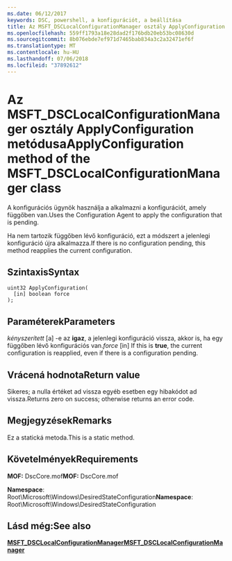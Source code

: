 ```yaml
---
ms.date: 06/12/2017
keywords: DSC, powershell, a konfigurációt, a beállítása
title: Az MSFT_DSCLocalConfigurationManager osztály ApplyConfiguration metódusa
ms.openlocfilehash: 559ff1793a18e28dad2f176bdb20eb53bc08630d
ms.sourcegitcommit: 8b076ebde7ef971d7465bab834a3c2a32471ef6f
ms.translationtype: MT
ms.contentlocale: hu-HU
ms.lasthandoff: 07/06/2018
ms.locfileid: "37892612"
---
```

# <a name="applyconfiguration-method-of-the-msftdsclocalconfigurationmanager-class"></a><span data-ttu-id="203e1-103">Az MSFT_DSCLocalConfigurationManager osztály ApplyConfiguration metódusa</span><span class="sxs-lookup"><span data-stu-id="203e1-103">ApplyConfiguration method of the MSFT_DSCLocalConfigurationManager class</span></span>

<span data-ttu-id="203e1-104">A konfigurációs ügynök használja a alkalmazni a konfigurációt, amely függőben van.</span><span class="sxs-lookup"><span data-stu-id="203e1-104">Uses the Configuration Agent to apply the configuration that is pending.</span></span>

<span data-ttu-id="203e1-105">Ha nem tartozik függőben lévő konfiguráció, ezt a módszert a jelenlegi konfiguráció újra alkalmazza.</span><span class="sxs-lookup"><span data-stu-id="203e1-105">If there is no configuration pending, this method reapplies the current configuration.</span></span>

## <a name="syntax"></a><span data-ttu-id="203e1-106">Szintaxis</span><span class="sxs-lookup"><span data-stu-id="203e1-106">Syntax</span></span>

```mof
uint32 ApplyConfiguration(
  [in] boolean force
);
```

## <a name="parameters"></a><span data-ttu-id="203e1-107">Paraméterek</span><span class="sxs-lookup"><span data-stu-id="203e1-107">Parameters</span></span>

<span data-ttu-id="203e1-108">*kényszerített* \[a\] -e az **igaz**, a jelenlegi konfiguráció vissza, akkor is, ha egy függőben lévő konfigurációs van.</span><span class="sxs-lookup"><span data-stu-id="203e1-108">*force* \[in\] If this is **true**, the current configuration is reapplied, even if there is a configuration pending.</span></span>

## <a name="return-value"></a><span data-ttu-id="203e1-109">Vrácená hodnota</span><span class="sxs-lookup"><span data-stu-id="203e1-109">Return value</span></span>

<span data-ttu-id="203e1-110">Sikeres; a nulla értéket ad vissza egyéb esetben egy hibakódot ad vissza.</span><span class="sxs-lookup"><span data-stu-id="203e1-110">Returns zero on success; otherwise returns an error code.</span></span>

## <a name="remarks"></a><span data-ttu-id="203e1-111">Megjegyzések</span><span class="sxs-lookup"><span data-stu-id="203e1-111">Remarks</span></span>

<span data-ttu-id="203e1-112">Ez a statická metoda.</span><span class="sxs-lookup"><span data-stu-id="203e1-112">This is a static method.</span></span>

## <a name="requirements"></a><span data-ttu-id="203e1-113">Követelmények</span><span class="sxs-lookup"><span data-stu-id="203e1-113">Requirements</span></span>

<span data-ttu-id="203e1-114">**MOF:** DscCore.mof</span><span class="sxs-lookup"><span data-stu-id="203e1-114">**MOF:** DscCore.mof</span></span>

<span data-ttu-id="203e1-115">**Namespace**: Root\Microsoft\Windows\DesiredStateConfiguration</span><span class="sxs-lookup"><span data-stu-id="203e1-115">**Namespace**: Root\Microsoft\Windows\DesiredStateConfiguration</span></span>

## <a name="see-also"></a><span data-ttu-id="203e1-116">Lásd még:</span><span class="sxs-lookup"><span data-stu-id="203e1-116">See also</span></span>

[<span data-ttu-id="203e1-117">**MSFT_DSCLocalConfigurationManager**</span><span class="sxs-lookup"><span data-stu-id="203e1-117">**MSFT_DSCLocalConfigurationManager**</span></span>](msft-dsclocalconfigurationmanager.md)